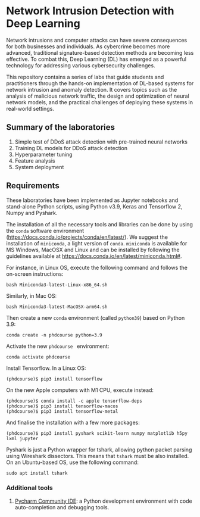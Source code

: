 # Network Intrusion Detection with Deep Learning

Network intrusions and computer attacks can have severe consequences for both businesses and individuals. As cybercrime becomes more advanced, traditional signature-based detection methods are becoming less effective. To combat this, Deep Learning (DL) has emerged as a powerful technology for addressing various cybersecurity challenges. 

This repository contains a series of labs that guide students and practitioners through the hands-on implementation of DL-based systems for network intrusion and anomaly detection. It covers topics such as the analysis of malicious network traffic, the design and optimization of neural network models, and the practical challenges of deploying these systems in real-world settings.

## Summary of the laboratories
1. Simple test of DDoS attack detection with pre-trained neural networks
2. Training DL models for DDoS attack detection 
3. Hyperparameter tuning
4. Feature analysis
5. System deployment


## Requirements

These laboratories have been implemented as Jupyter notebooks and stand-alone Python scripts, using Python v3.9, Keras and Tensorflow 2, Numpy and Pyshark. 

The installation of all the necessary tools and libraries can be done by using the ```conda``` software environment (https://docs.conda.io/projects/conda/en/latest/).
We suggest the installation of ```miniconda```, a light version of ```conda```. ```miniconda``` is available for MS Windows, MacOSX and Linux and can be installed by following the guidelines available at https://docs.conda.io/en/latest/miniconda.html#. 

For instance, in Linux OS, execute the following command and follows the on-screen instructions:

```
bash Miniconda3-latest-Linux-x86_64.sh
```

Similarly, in Mac OS:

```
bash Miniconda3-latest-MacOSX-arm64.sh
```

Then create a new ```conda``` environment (called ```python39```) based on Python 3.9:

```
conda create -n phdcourse python=3.9
```

Activate the new ```phdcourse ``` environment:

```
conda activate phdcourse
```

Install Tensorflow. In a Linux OS:

```
(phdcourse)$ pip3 install tensorflow 
```

On the new Apple computers with M1 CPU, execute instead:

```
(phdcourse)$ conda install -c apple tensorflow-deps
(phdcourse)$ pip3 install tensorflow-macos 
(phdcourse)$ pip3 install tensorflow-metal 
```

And finalise the installation with a few more packages:

```
(phdcourse)$ pip3 install pyshark scikit-learn numpy matplotlib h5py lxml jupyter
```


Pyshark is just a Python wrapper for tshark, allowing python packet parsing using Wireshark dissectors. This means that ```tshark``` must be also installed. On an Ubuntu-based OS, use the following command:

```
sudo apt install tshark
```

### Additional tools
1. [Pycharm Community IDE](https://www.jetbrains.com/pycharm/download/): a Python development environment with code auto-completion and debugging tools. 